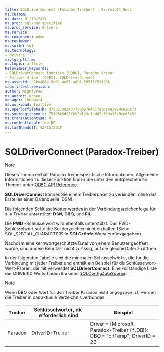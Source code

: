 ```yaml
---
title: SQLDriverConnect (Paradox-Treiber) | Microsoft Docs
ms.custom: 
ms.date: 01/19/2017
ms.prod: sql-non-specified
ms.prod_service: drivers
ms.service: 
ms.component: odbc
ms.reviewer: 
ms.suite: sql
ms.technology:
- drivers
ms.tgt_pltfrm: 
ms.topic: article
helpviewer_keywords:
- SQLDriverConnect function [ODBC], Paradox Driver
- Paradox driver [ODBC], SQLDriverConnect
ms.assetid: c2ba486e-5e01-4e67-adb1-68511f5f0206
caps.latest.revision: 
author: MightyPen
ms.author: genemi
manager: jhubbard
ms.workload: Inactive
ms.openlocfilehash: d793210924377863970461fa1c18a39246a10e73
ms.sourcegitcommit: 7519508d97f095afe3c1cd85cf09a13c9eed345f
ms.translationtype: MT
ms.contentlocale: de-DE
ms.lasthandoff: 02/15/2018
---
```

# <a name="sqldriverconnect-paradox-driver"></a>SQLDriverConnect (Paradox-Treiber)
> [!NOTE]  
>  Dieses Thema enthält Paradox treiberspezifische Informationen. Allgemeine Informationen zu dieser Funktion finden Sie unter den entsprechenden Themen unter [ODBC API Reference](../../odbc/reference/syntax/odbc-api-reference.md).  
  
 **SQLDriverConnect** können Sie einem Treiberpaket zu verbinden, ohne das Erstellen einer Datenquelle (DSN).  
  
 Die folgenden Schlüsselwörter werden in der Verbindungszeichenfolge für alle Treiber unterstützt: **DSN**, **DBQ**, und **FIL**.  
  
 Die **PWD** -Schlüsselwort wird ebenfalls unterstützt. Das PWD-Schlüsselwort sollte die Sonderzeichen nicht enthalten (Siehe SQL_SPECIAL_CHARACTERS in **SQLGetInfo** Werte zurückgegeben).  
  
 Nachdem eine kennwortgeschützte Datei von einem Benutzer geöffnet wurde, sind andere Benutzer nicht zulässig, auf die gleiche Datei zu öffnen.  
  
 In der folgenden Tabelle sind die minimalen Schlüsselwörter, die für die Verbindung mit jeder Treiber und enthält ein Beispiel für die Schlüsselwort-Wert-Paaren, die mit verwendet **SQLDriverConnect**. Eine vollständige Liste der DRIVERID Werte finden Sie unter [SQLConfigDataSource](../../odbc/microsoft/sqlconfigdatasource-paradox-driver.md).  
  
> [!NOTE]  
>  Wenn DBQ oder Wert für den Treiber Paradox nicht angegeben ist, werden die Treiber in das aktuelle Verzeichnis verbunden.  
  
|Treiber|Schlüsselwörter, die erforderlich sind|Beispiel|  
|------------|-----------------------|-------------|  
|Paradox|DriverID-Treiber|Driver = {Microsoft Paradox-Treiber (*.DB)}; DBQ = "c:\Temp"; DriverID = 26|
